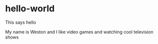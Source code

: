 # hello-world
This says hello 

My name is Weston and I like video games and
watching cool television shows
